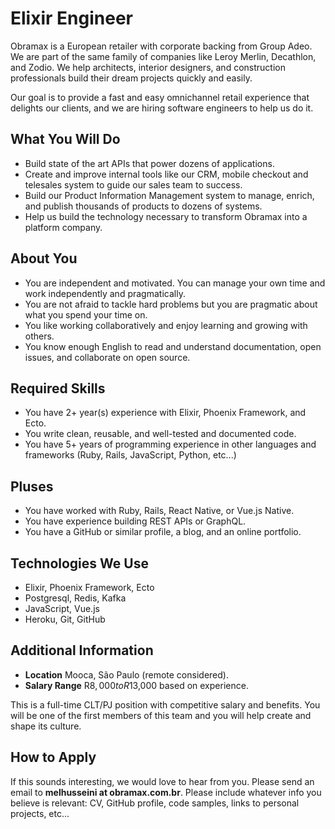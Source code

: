 # Elixir Engineer

Obramax is a European retailer with corporate backing from Group Adeo. We are part of the same family of companies like Leroy Merlin, Decathlon, and Zodio. We help architects, interior designers, and construction professionals build their dream projects quickly and easily.

Our goal is to provide a fast and easy omnichannel retail experience that delights our clients, and we are hiring software engineers to help us do it.

## What You Will Do

- Build state of the art APIs that power dozens of applications.
- Create and improve internal tools like our CRM, mobile checkout and telesales system to guide our sales team to success.
- Build our Product Information Management system to manage, enrich, and publish thousands of products to dozens of systems.
- Help us build the technology necessary to transform Obramax into a platform company.

## About You

- You are independent and motivated. You can manage your own time and work independently and pragmatically.
- You are not afraid to tackle hard problems but you are pragmatic about what you spend your time on.
- You like working collaboratively and enjoy learning and growing with others.
- You know enough English to read and understand documentation, open issues, and collaborate on open source.

## Required Skills

- You have 2+ year(s) experience with Elixir, Phoenix Framework, and Ecto.
- You write clean, reusable, and well-tested and documented code.
- You have 5+ years of programming experience in other languages and frameworks (Ruby, Rails, JavaScript, Python, etc...)

## Pluses

- You have worked with Ruby, Rails, React Native, or Vue.js Native.
- You have experience building REST APIs or GraphQL.
- You have a GitHub or similar profile, a blog, and an online portfolio.

## Technologies We Use

- Elixir, Phoenix Framework, Ecto
- Postgresql, Redis, Kafka
- JavaScript, Vue.js
- Heroku, Git, GitHub

## Additional Information

- **Location** Mooca, São Paulo (remote considered).
- **Salary Range** R$8,000 to R$13,000 based on experience.

This is a full-time CLT/PJ position with competitive salary and benefits. You will be one of the first members of this team and you will help create and shape its culture.

## How to Apply

If this sounds interesting, we would love to hear from you. Please send an email to **melhusseini at obramax.com.br**. Please include whatever info you believe is relevant: CV, GitHub profile, code samples, links to personal projects, etc...
